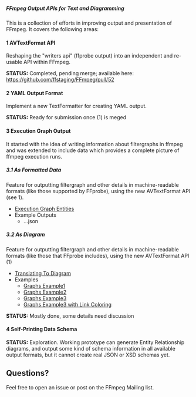 

#####  FFmpeg Output APIs for Text and Diagramming

This is a collection of efforts in improving output and presentation of FFmpeg. It covers the following areas:

#### 1 AVTextFormat API

Reshaping the "writers api" (ffprobe output) into an independent and re-usable API within FFmpeg.

**STATUS:** Completed, pending merge; available here: https://github.com/ffstaging/FFmpeg/pull/52


#### 2 YAML Output Format

Implement a new TextFormatter for creating YAML output.

**STATUS:** Ready for submission once (1) is meged


#### 3 Execution Graph Output

It started with the idea of writing information about filtergraphs in ffmpeg and was extended to include data which provides a complete picture of ffmpeg execution runs.

##### 3.1 As Formatted Data

Feature for outputting filtergraph and other details in machine-readable formats (like those supported by FFprobe), using the new AVTextFormat API (see 1).

- [Execution Graph Entities](execution_graph/Execution-Graph-Entities.md)
- Example Outputs
  - ...json

##### 3.2 As Diagram

Feature for outputting filtergraph and other details in machine-readable formats (like those that FFprobe includes), using the new AVTextFormat API (1)

- [Translating To Diagram](execution_graph/Translating-to-Diagram.md)
- Examples
  - [Graphs Example1](visualization/Graphs-Example1.md)
  - [Graphs Example2](visualization/Graphs-Example2.md)
  - [Graphs Example3](visualization/Graphs-Example3.md)
  - [Graphs Example3 with Link Coloring](visualization/Graphs-Example3%20-Link-Coloring.md)

**STATUS:** Mostly done, some details need discussion


#### 4 Self-Printing Data Schema

**STATUS:** Exploration. Working prototype can generate Entity Relationship diagrams, and output some kind of schema information in all available output formats, but it cannot create real JSON or XSD schemas yet.


## Questions?

Feel free to open an issue or post on the FFmpeg Mailing list.


